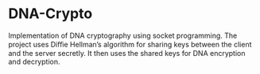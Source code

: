 # DNA-Crypto
Implementation of DNA cryptography using socket programming.
The project uses Diﬃe Hellman’s algorithm for sharing keys between the
client and the server secretly. It then uses the shared keys for DNA
encryption and decryption.

